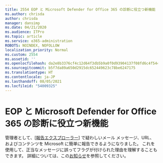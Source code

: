 ```yaml
---
title: 2554 EOP と Microsoft Defender for Office 365 の診断に役立つ新機能
ms.author: chrisda
author: chrisda
manager: dansimp
ms.date: 04/21/2020
ms.audience: ITPro
ms.topic: article
ms.service: o365-administration
ROBOTS: NOINDEX, NOFOLLOW
localization_priority: Normal
ms.custom: 2554
ms.assetid: ''
ms.openlocfilehash: da2e8b3376cf4c12d64f3db5b9a0f0d93904137f08fd6c4f54468954cec3ceda
ms.sourcegitcommit: b5f7da89a650d2915dc652449623c78be6247175
ms.translationtype: HT
ms.contentlocale: ja-JP
ms.lasthandoff: 08/05/2021
ms.locfileid: "54009325"
---
```

# <a name="new-feature-to-help-diagnose-eop-and-microsoft-defender-for-office-365"></a>EOP と Microsoft Defender for Office 365 の診断に役立つ新機能

管理者として、[[報告エクスプローラー](https://protection.office.com/reportsubmission)] で疑わしいメール メッセージ、URL、およびコンテンツを Microsoft に簡単に報告できるようになりました。 これを使用して、正当なメッセージに誤ってフラグが付けられた理由を理解することもできます。 詳細については、この[お知らせ](https://techcommunity.microsoft.com/t5/Security-Privacy-and-Compliance/Empower-security-teams-to-easily-report-suspicious-emails-amp/ba-p/752622)を参照してください。
